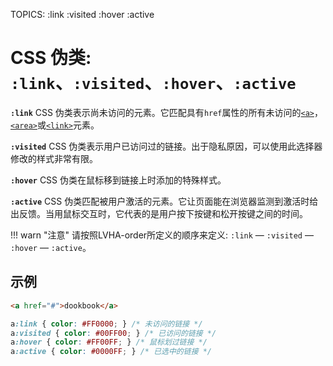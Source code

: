 TOPICS: :link
        :visited
        :hover
        :active

# CSS 伪类: `:link`、`:visited`、`:hover`、`:active`

**`:link`** CSS 伪类表示尚未访问的元素。它匹配具有`href`属性的所有未访问的[`<a>`](/zh-hans/webfrontend/<a>)，[`<area>`](/zh-hans/webfrontend/<area>)或[`<link>`](/zh-hans/webfrontend/<link>)元素。

**`:visited`** CSS 伪类表示用户已访问过的链接。出于隐私原因，可以使用此选择器修改的样式非常有限。

**`:hover`** CSS 伪类在鼠标移到链接上时添加的特殊样式。

**`:active`** CSS 伪类匹配被用户激活的元素。它让页面能在浏览器监测到激活时给出反馈。当用鼠标交互时，它代表的是用户按下按键和松开按键之间的时间。

!!! warn "注意"
    请按照LVHA-order所定义的顺序来定义: `:link` — `:visited` — `:hover` — `:active`。

## 示例

```html
<a href="#">dookbook</a>
```

```css
a:link { color: #FF0000; } /* 未访问的链接 */
a:visited { color: #00FF00; } /* 已访问的链接 */
a:hover { color: #FF00FF; } /* 鼠标划过链接 */
a:active { color: #0000FF; } /* 已选中的链接 */
```
